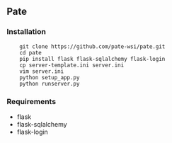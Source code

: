 Pate
----

### Installation

        git clone https://github.com/pate-wsi/pate.git
        cd pate
        pip install flask flask-sqlalchemy flask-login
        cp server-template.ini server.ini
        vim server.ini
        python setup_app.py
        python runserver.py


### Requirements

  - flask
  - flask-sqlalchemy
  - flask-login
